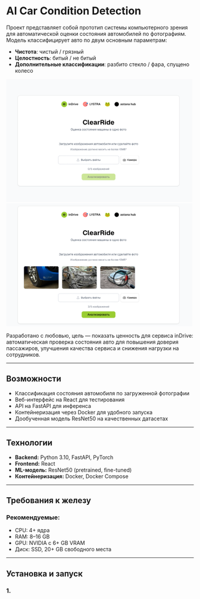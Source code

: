 # AI Car Condition Detection

Проект представляет собой прототип системы компьютерного зрения для автоматической оценки состояния автомобилей по фотографиям.  
Модель классифицирует авто по двум основным параметрам:  
- **Чистота**: чистый / грязный  
- **Целостность**: битый / не битый
- **Дополнительные классификации**: разбито стекло / фара, спущено колесо
<p float="left">
  <img src="1.png" alt="Демо" width="500"/>
  <img src="2.png" alt="Демо" width="500"/>
<p/>

Разработано с любовью, цель — показать ценность для сервиса inDrive: автоматическая проверка состояния авто для повышения доверия пассажиров, улучшения качества сервиса и снижения нагрузки на сотрудников.

---

## Возможности
- Классификация состояния автомобиля по загруженной фотографии
- Веб-интерфейс на React для тестирования
- API на FastAPI для инференса
- Контейнеризация через Docker для удобного запуска
- Дообученная модель ResNet50 на качественных датасетах

---

## Технологии
- **Backend:** Python 3.10, FastAPI, PyTorch
- **Frontend:** React
- **ML-модель:** ResNet50 (pretrained, fine-tuned)
- **Контейнеризация:** Docker, Docker Compose

---

## Требования к железу

### Рекомендуемые:
- CPU: 4+ ядра
- RAM: 8–16 GB
- GPU: NVIDIA с 6+ GB VRAM
- Диск: SSD, 20+ GB свободного места

---

## Установка и запуск

### 1. 
